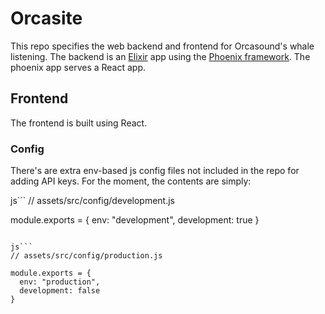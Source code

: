 # Orcasite

This repo specifies the web backend and frontend for Orcasound's whale listening. The backend is an [Elixir](https://elixir-lang.org/) app using the [Phoenix framework](https://phoenixframework.org/). The phoenix app serves a React app.

## Frontend

The frontend is built using React.

### Config

There's are extra env-based js config files not included in the repo for adding API keys. For the moment, the contents are simply:

js```
// assets/src/config/development.js

module.exports = {
  env: "development",
  development: true
}
```

js```
// assets/src/config/production.js

module.exports = {
  env: "production",
  development: false
}
```
